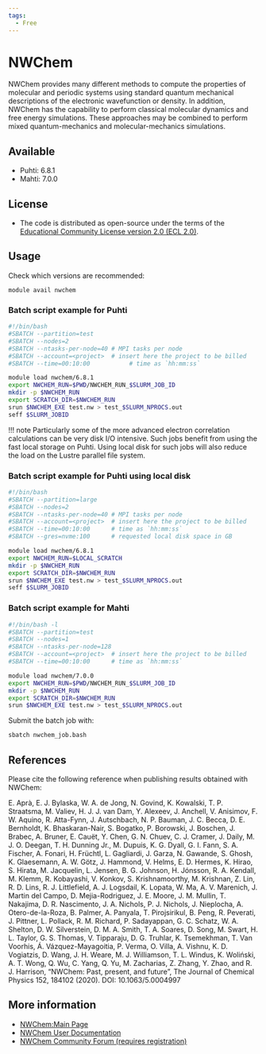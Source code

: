 ```yaml
---
tags:
  - Free
---
```


# NWChem

NWChem provides many different methods to compute the properties of molecular and periodic systems using standard quantum mechanical descriptions of the electronic wavefunction or density. In addition, NWChem has the capability to perform classical molecular dynamics and free energy simulations. These approaches may be combined to perform mixed quantum-mechanics and molecular-mechanics simulations.

## Available

-   Puhti: 6.8.1
-   Mahti: 7.0.0

## License

 - The code is distributed as open-source under the terms of the [Educational Community License version 2.0 (ECL 2.0)](https://opensource.org/licenses/ecl2.php ). 

## Usage

Check which versions are recommended:

    module avail nwchem

### Batch script example for Puhti

```bash
#!/bin/bash
#SBATCH --partition=test
#SBATCH --nodes=2
#SBATCH --ntasks-per-node=40 # MPI tasks per node
#SBATCH --account=<project>  # insert here the project to be billed 
#SBATCH --time=00:10:00           # time as `hh:mm:ss`

module load nwchem/6.8.1
export NWCHEM_RUN=$PWD/NWCHEM_RUN_$SLURM_JOB_ID
mkdir -p $NWCHEM_RUN
export SCRATCH_DIR=$NWCHEM_RUN
srun $NWCHEM_EXE test.nw > test_$SLURM_NPROCS.out
seff $SLURM_JOBID
```

!!! note
    Particularly some of the more advanced electron correlation calculations  can be very disk I/O intensive. Such jobs benefit from using the fast local storage on Puhti. Using local disk for such jobs will also reduce the load on the Lustre parallel file system.

### Batch script example for Puhti using local disk

```bash
#!/bin/bash
#SBATCH --partition=large
#SBATCH --nodes=2
#SBATCH --ntasks-per-node=40 # MPI tasks per node
#SBATCH --account=<project>  # insert here the project to be billed
#SBATCH --time=00:10:00      # time as `hh:mm:ss`
#SBATCH --gres=nvme:100      # requested local disk space in GB 

module load nwchem/6.8.1
export NWCHEM_RUN=$LOCAL_SCRATCH
mkdir -p $NWCHEM_RUN
export SCRATCH_DIR=$NWCHEM_RUN
srun $NWCHEM_EXE test.nw > test_$SLURM_NPROCS.out
seff $SLURM_JOBID
```

### Batch script example for Mahti

```bash
#!/bin/bash -l
#SBATCH --partition=test
#SBATCH --nodes=1
#SBATCH --ntasks-per-node=128
#SBATCH --account=<project>  # insert here the project to be billed
#SBATCH --time=00:10:00      # time as `hh:mm:ss`

module load nwchem/7.0.0
export NWCHEM_RUN=$PWD/NWCHEM_RUN_$SLURM_JOB_ID
mkdir -p $NWCHEM_RUN
export SCRATCH_DIR=$NWCHEM_RUN
srun $NWCHEM_EXE test.nw > test_$SLURM_NPROCS.out
```

Submit the batch job with:

```bash
sbatch nwchem_job.bash
```

## References


Please cite the following reference when publishing results obtained with NWChem:

E. Aprà, E. J. Bylaska, W. A. de Jong, N. Govind, K. Kowalski, T. P. Straatsma, M. Valiev, H. J. J. van Dam, Y. Alexeev, J. Anchell, V. Anisimov, F. W. Aquino, R. Atta-Fynn, J. Autschbach, N. P. Bauman, J. C. Becca, D. E. Bernholdt, K. Bhaskaran-Nair, S. Bogatko, P. Borowski, J. Boschen, J. Brabec, A. Bruner, E. Cauët, Y. Chen, G. N. Chuev, C. J. Cramer, J. Daily, M. J. O. Deegan, T. H. Dunning Jr., M. Dupuis, K. G. Dyall, G. I. Fann, S. A. Fischer, A. Fonari, H. Früchtl, L. Gagliardi, J. Garza, N. Gawande, S. Ghosh, K. Glaesemann, A. W. Götz, J. Hammond, V. Helms, E. D. Hermes, K. Hirao, S. Hirata, M. Jacquelin, L. Jensen, B. G. Johnson, H. Jónsson, R. A. Kendall, M. Klemm, R. Kobayashi, V. Konkov, S. Krishnamoorthy, M. Krishnan, Z. Lin, R. D. Lins, R. J. Littlefield, A. J. Logsdail, K. Lopata, W. Ma, A. V. Marenich, J. Martin del Campo, D. Mejia-Rodriguez, J. E. Moore, J. M. Mullin, T. Nakajima, D. R. Nascimento, J. A. Nichols, P. J. Nichols, J. Nieplocha, A. Otero-de-la-Roza, B. Palmer, A. Panyala, T. Pirojsirikul, B. Peng, R. Peverati, J. Pittner, L. Pollack, R. M. Richard, P. Sadayappan, G. C. Schatz, W. A. Shelton, D. W. Silverstein, D. M. A. Smith, T. A. Soares, D. Song, M. Swart, H. L. Taylor, G. S. Thomas, V. Tipparaju, D. G. Truhlar, K. Tsemekhman, T. Van Voorhis, Á. Vázquez-Mayagoitia, P. Verma, O. Villa, A. Vishnu, K. D. Vogiatzis, D. Wang, J. H. Weare, M. J. Williamson, T. L. Windus, K. Woliński, A. T. Wong, Q. Wu, C. Yang, Q. Yu, M. Zacharias, Z. Zhang, Y. Zhao, and R. J. Harrison, “NWChem: Past, present, and future”, The Journal of Chemical Physics 152, 184102 (2020). DOI: 10.1063/5.0004997

## More information

-   [NWChem:Main Page](https://nwchemgit.github.io/)
-   [NWChem User Documentation](https://nwchemgit.github.io/Home.html)
-   [NWChem Community Forum (requires registration)](https://nwchemgit.github.io/Forum.html)
